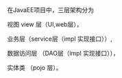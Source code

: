 
在JavaEE项目中，三层架构分为

视图 view 层（UI,web层），

业务层（service层（impl 实现接口））,

数据访问层 （DAO层（impl 实现接口）），

实体类 （pojo 层）。
